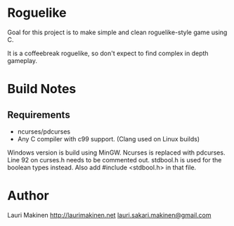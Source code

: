 Roguelike
=========

Goal for this project is to make simple and clean roguelike-style game using C.

It is a coffeebreak roguelike, so don't expect to find complex in depth gameplay.

Build Notes
===========

## Requirements
* ncurses/pdcurses
* Any C compiler with c99 support. (Clang used on Linux builds)

Windows version is build using MinGW. Ncurses is replaced with pdcurses. Line 92 on curses.h needs to be commented out. stdbool.h is used for the boolean types instead.
Also add #include <stdbool.h> in that file. 

Author
======

Lauri Makinen
http://laurimakinen.net
lauri.sakari.makinen@gmail.com
